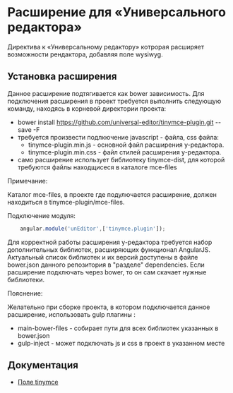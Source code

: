 # Расширение для «Универсального редактора»

Директива к «Универсальному редактору» котрорая расширяет возможности рендактора, добавляя поле wysiwyg.

## Установка расширения

Данное расширение подтягивается как bower зависимость. Для подключения расширения в проект требуется выполнить
следующую команду, находясь в корневой директории проекта:

* bower install https://github.com/universal-editor/tinymce-plugin.git --save -F
* требуется произвести подлкючение javascript - файла, css файла:
  * tinymce-plugin.min.js - основной файл расширения у-редактора.
  * tinymce-plugin.min.css - файл стилей расширения у-редактора.
* само расширение использует библиотеку tinymce-dist, для которой требуются файлы находщисеся в каталоге mce-files

Примечание:

Каталог mce-files, в проекте где подулючается расширение, должен находиться в tinymce-plugin/mce-files.

Подключение модуля:
```javascript
    angular.module('unEditor',['tinymce.plugin']);
```

Для корректной работы расширения у-редактора требуется набор дополнительных библиотек, расширяющих функционал AngularJS.
Актуальный список библиотек и их версий доступены в файле bower.json данного репозитория в "разделе" dependencies. Если
расширение подключать через bower, то он сам скачает нужные библиотеки.

Пояснение:

Желательно при сборке проекта, в котором подключается данное расширение, использовать gulp плагины :
* main-bower-files - собирает пути для всех библиотек указанных в bower.json
* gulp-inject - может подключать js и css в проект в указанном месте

## Документация

* [Поле tinymce](docs/tinymce.md)